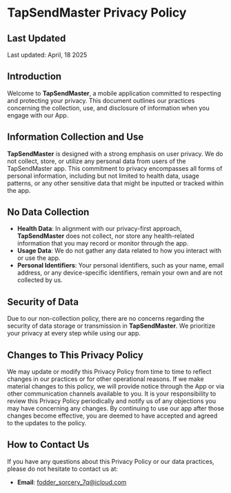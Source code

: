 # TapSendMaster Privacy Policy

## Last Updated
Last updated: April, 18 2025

## Introduction
Welcome to **TapSendMaster**, a mobile application committed to respecting and protecting your privacy. This document outlines our practices concerning the collection, use, and disclosure of information when you engage with our App.

## Information Collection and Use
**TapSendMaster** is designed with a strong emphasis on user privacy. We do not collect, store, or utilize any personal data from users of the TapSendMaster app. This commitment to privacy encompasses all forms of personal information, including but not limited to health data, usage patterns, or any other sensitive data that might be inputted or tracked within the app.

## No Data Collection
- **Health Data**: In alignment with our privacy-first approach, **TapSendMaster** does not collect, nor store any health-related information that you may record or monitor through the app.
- **Usage Data**: We do not gather any data related to how you interact with or use the app.
- **Personal Identifiers**: Your personal identifiers, such as your name, email address, or any device-specific identifiers, remain your own and are not collected by us.

## Security of Data
Due to our non-collection policy, there are no concerns regarding the security of data storage or transmission in **TapSendMaster**. We prioritize your privacy at every step while using our app.

## Changes to This Privacy Policy
We may update or modify this Privacy Policy from time to time to reflect changes in our practices or for other operational reasons. If we make material changes to this policy, we will provide notice through the App or via other communication channels available to you. It is your responsibility to review this Privacy Policy periodically and notify us of any objections you may have concerning any changes. By continuing to use our app after those changes become effective, you are deemed to have accepted and agreed to the updates to the policy.

## How to Contact Us
If you have any questions about this Privacy Policy or our data practices, please do not hesitate to contact us at:
- **Email**: fodder_sorcery_7q@icloud.com
